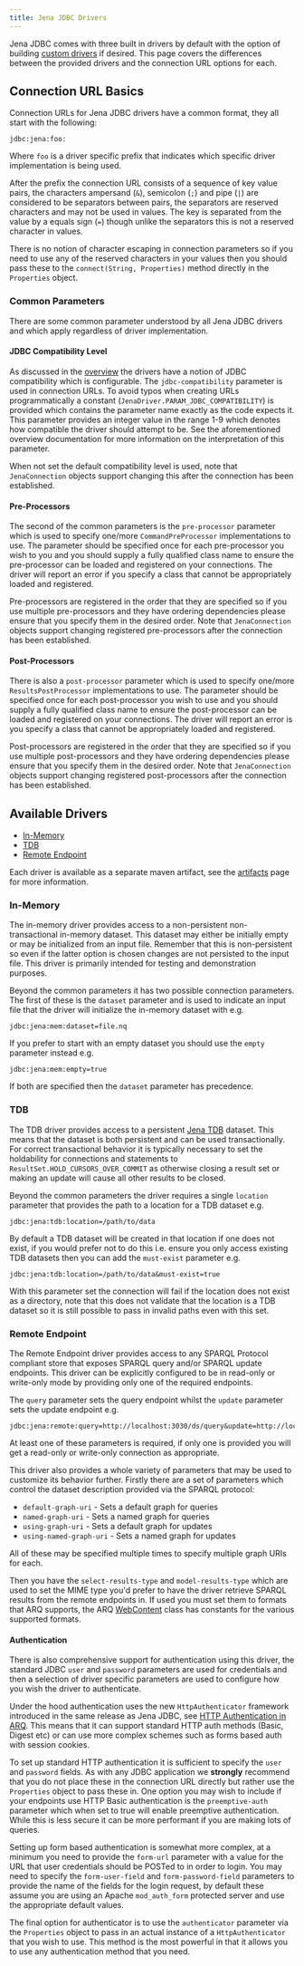 ```yaml
---
title: Jena JDBC Drivers
---
```


Jena JDBC comes with three built in drivers by default with the option of building
[custom drivers](custom_driver.html) if desired.  This page covers the differences
between the provided drivers and the connection URL options for each.

## Connection URL Basics

Connection URLs for Jena JDBC drivers have a common format, they all start with the following:

    jdbc:jena:foo:

Where `foo` is a driver specific prefix that indicates which specific driver implementation
is being used.

After the prefix the connection URL consists of a sequence of key
value pairs, the characters ampersand (`&`), semicolon (`;`) and
pipe (`|`) are considered to be separators between pairs, the
separators are reserved characters and may not be used in values. The key is
separated from the value by a equals sign (`=`) though unlike the
separators this is not a reserved character in values.

There is no notion of character escaping in connection parameters so if you
need to use any of the reserved characters in your values then you should
pass these to the `connect(String, Properties)` method directly in the
`Properties` object.

### Common Parameters

There are some common parameter understood by all Jena JDBC drivers and which
apply regardless of driver implementation.

#### JDBC Compatibility Level

As discussed in the [overview](index.html#treatment-of-results) the drivers have a notion
of JDBC compatibility which is configurable. The `jdbc-compatibility` parameter is used 
in connection URLs. To avoid typos when creating URLs programmatically a constant 
(`JenaDriver.PARAM_JDBC_COMPATIBILITY`) is provided which contains the parameter
name exactly as the code expects it. This parameter provides an integer value
in the range 1-9 which denotes how compatible the driver should attempt to
be.  See the aforementioned overview documentation for more information on the interpretation
of this parameter.

When not set the default compatibility level is
used, note that `JenaConnection` objects support changing this after
the connection has been established.

#### Pre-Processors

The second of the common parameters is the `pre-processor` parameter which is used to
specify one/more `CommandPreProcessor` implementations to use. The
parameter should be specified once for each pre-processor you wish to you and
you should supply a fully qualified class name to ensure the pre-processor
can be loaded and registered on your connections. The driver will report an
error if you specify a class that cannot be appropriately loaded and
registered.

Pre-processors are registered in the order that they are specified so if you
use multiple pre-processors and they have ordering dependencies please ensure
that you specify them in the desired order. Note that `JenaConnection`
objects support changing registered pre-processors after the connection has
been established.

#### Post-Processors

There is also a `post-processor` parameter which is used to specify
one/more `ResultsPostProcessor` implementations to use. The parameter
should be specified once for each post-processor you wish to use and you
should supply a fully qualified class name to ensure the post-processor can
be loaded and registered on your connections. The driver will report an error
is you specify a class that cannot be appropriately loaded and registered.

Post-processors are registered in the order that they are specified so if you
use multiple post-processors and they have ordering dependencies please
ensure that you specify them in the desired order. Note that
`JenaConnection` objects support changing registered post-processors
after the connection has been established.

## Available Drivers

- [In-Memory](#in-memory)
- [TDB](#tdb)
- [Remote Endpoint](#remote-endpoint)

Each driver is available as a separate maven artifact, see the [artifacts](artifacts.html) page 
for more information.

### In-Memory

The in-memory driver provides access to a non-persistent non-transactional in-memory dataset.  This dataset
may either be initially empty or may be initialized from an input file.  Remember that
this is non-persistent so even if the latter option is chosen changes are not persisted
to the input file.  This driver is primarily intended for testing and demonstration
purposes.

Beyond the common parameters it has two possible connection parameters.  The first of these
is the `dataset` parameter and is used to indicate an input file that the driver will
initialize the in-memory dataset with e.g.

    jdbc:jena:mem:dataset=file.nq

If you prefer to start with an empty dataset you should use the `empty` parameter instead e.g.

    jdbc:jena:mem:empty=true

If both are specified then the `dataset` parameter has precedence.

### TDB

The TDB driver provides access to a persistent [Jena TDB](/documentation/tdb/) dataset.  This
means that the dataset is both persistent and can be used transactionally.  For correct
transactional behavior it is typically necessary to set the holdability for connections and 
statements to `ResultSet.HOLD_CURSORS_OVER_COMMIT` as otherwise closing a result set or making
an update will cause all other results to be closed.

Beyond the common parameters the driver requires a single `location` parameter that provides
the path to a location for a TDB dataset e.g.

    jdbc:jena:tdb:location=/path/to/data

By default a TDB dataset will be created in that location if one does not exist, if you would
prefer not to do this i.e. ensure you only access existing TDB datasets then you can add the
`must-exist` parameter e.g.

    jdbc:jena:tdb:location=/path/to/data&must-exist=true

With this parameter set the connection will fail if the location does not exist as a directory,
note that this does not validate that the location is a TDB dataset so it is still possible
to pass in invalid paths even with this set.

### Remote Endpoint

The Remote Endpoint driver provides access to any SPARQL Protocol compliant store that exposes
SPARQL query and/or SPARQL update endpoints.  This driver can be explicitly configured to be
in read-only or write-only mode by providing only one of the required endpoints.

The `query` parameter sets the query endpoint whilst the `update` parameter sets the update endpoint e.g.

    jdbc:jena:remote:query=http://localhost:3030/ds/query&update=http://localhost:3030/ds/update

At least one of these parameters is required, if only one is provided you will get a read-only or 
write-only connection as appropriate.

This driver also provides a whole variety of parameters that may be used to customize its behavior
further.  Firstly there are a set of parameters which control the dataset description provided
via the SPARQL protocol:

- `default-graph-uri` - Sets a default graph for queries
- `named-graph-uri` - Sets a named graph for queries
- `using-graph-uri` - Sets a default graph for updates
- `using-named-graph-uri` - Sets a named graph for updates

All of these may be specified multiple times to specify multiple graph URIs for each.

Then you have the `select-results-type` and `model-results-type` which are used to set the MIME
type you'd prefer to have the driver retrieve SPARQL results from the remote endpoints in.  If used
you must set them to formats that ARQ supports, the ARQ [WebContent](/documentation/javadoc/arq/org/apache/jena/riot/WebContent.html)
class has constants for the various supported formats.

#### Authentication

There is also comprehensive support for authentication using this driver, the standard JDBC `user`
and `password` parameters are used for credentials and then a selection of driver specific
parameters are used to configure how you wish the driver to authenticate.

Under the hood authentication uses the new `HttpAuthenticator` framework introduced in the same
release as Jena JDBC, see [HTTP Authentication in ARQ](/documentation/query/http-auth.html).  This means
that it can support standard HTTP auth methods (Basic, Digest etc) or can use more complex schemes
such as forms based auth with session cookies.

To set up standard HTTP authentication it is sufficient to specify the `user` and `password` fields.  As
with any JDBC application we **strongly** recommend that you do not place these in the connection URL
directly but rather use the `Properties` object to pass these in.  One option you may wish to include
if your endpoints use HTTP Basic authentication is the `preemptive-auth` parameter which when set to
true will enable preemptive authentication.  While this is less secure it can be more performant if
you are making lots of queries.

Setting up form based authentication is somewhat more complex, at a minimum you need to provide the 
`form-url` parameter with a value for the URL that user credentials should be POSTed to in order to
login.  You may need to specify the `form-user-field` and `form-password-field` parameters to provide
the name of the fields for the login request, by default these assume you are using an Apache `mod_auth_form`
protected server and use the appropriate default values.

The final option for authenticator is to use the `authenticator` parameter via the `Properties` object
to pass in an actual instance of a `HttpAuthenticator` that you wish to use.  This method is the most
powerful in that it allows you to use any authentication method that you need.

